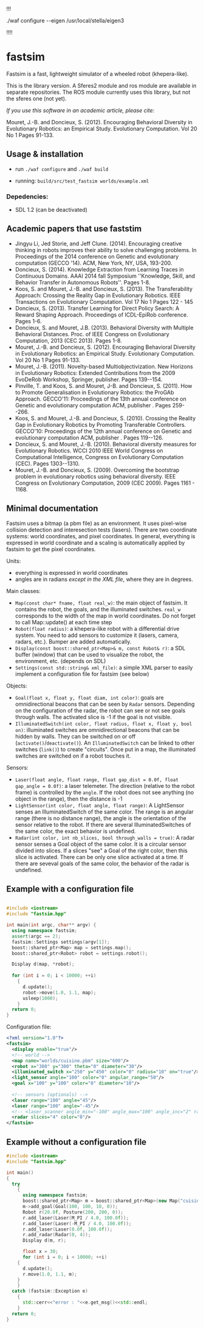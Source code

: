 !!!

./waf configure --eigen /usr/local/stella/eigen3


!!!!


fastsim
=======


Fastsim is a fast, lightweight simulator of a wheeled robot (khepera-like).

This is the library version. A Sferes2 module and ros module are available in separate repositories. The ROS module currently uses this library, but not the sferes one (not yet).

*If you use this software in an academic article, please cite:*

Mouret, J.-B. and Doncieux, S. (2012). Encouraging Behavioral Diversity in Evolutionary Robotics: an Empirical Study. Evolutionary Computation. Vol 20 No 1 Pages 91-133.


Usage & installation
--------------------
- run `./waf configure` and `./waf build`

- running: `build/src/test_fastsim worlds/example.xml`

### Depedencies: 
- SDL 1.2 (can be deactivated)

Academic papers that use faststim
----------------------------------
- Jingyu Li, Jed Storie, and Jeff Clune. (2014). Encouraging creative thinking in robots improves their ability to solve challenging problems. In Proceedings of the 2014 conference on Genetic and evolutionary computation (GECCO '14). ACM, New York, NY, USA, 193-200. 
- Doncieux, S. (2014). Knowledge Extraction from Learning Traces in Continuous Domains.
AAAI 2014 fall Symposium ''Knowledge, Skill, and Behavior Transfer in Autonomous Robots''. Pages 1-8.
- Koos, S. and Mouret, J.-B. and Doncieux, S. (2013). The Transferability Approach: Crossing the Reality Gap in Evolutionary Robotics. IEEE Transactions on Evolutionary Computation. Vol 17 No 1 Pages 122 - 145 
- Doncieux, S. (2013). Transfer Learning for Direct Policy Search: A Reward Shaping Approach. Proceedings of ICDL-EpiRob conference. Pages 1-6.
- Doncieux, S. and Mouret, J.B. (2013). Behavioral Diversity with Multiple Behavioral Distances. Proc. of IEEE Congress on Evolutionary Computation, 2013 (CEC 2013). Pages 1-8.
- Mouret, J.-B. and Doncieux, S. (2012). Encouraging Behavioral Diversity in Evolutionary Robotics: an Empirical Study. Evolutionary Computation. Vol 20 No 1 Pages 91-133.
-  Mouret, J.-B. (2011). Novelty-based Multiobjectivization. New Horizons in Evolutionary Robotics: Extended Contributions from the 2009 EvoDeRob Workshop, Springer, publisher. Pages 139--154.
- Pinville, T. and Koos, S. and Mouret, J-B. and Doncieux, S. (2011). How to Promote Generalisation in Evolutionary Robotics: the ProGAb Approach. GECCO'11: Proceedings of the 13th annual conference on Genetic and evolutionary computation ACM, publisher . Pages 259--266.
-  Koos, S. and Mouret, J.-B. and Doncieux, S. (2010). Crossing the Reality Gap in Evolutionary Robotics by Promoting Transferable Controllers.
GECCO'10: Proceedings of the 12th annual conference on Genetic and evolutionary computation ACM, publisher . Pages 119--126.
- Doncieux, S. and Mouret, J.-B. (2010). Behavioral diversity measures for Evolutionary Robotics. WCCI 2010 IEEE World Congress on Computational Intelligence, Congress on Evolutionary Computation (CEC). Pages 1303--1310.
- Mouret, J.-B. and Doncieux, S. (2009). Overcoming the bootstrap problem in evolutionary robotics using behavioral diversity. IEEE Congress on Evolutionary Computation, 2009 (CEC 2009). Pages 1161 - 1168.

Minimal documentation
---------------------
Fastsim uses a bitmap (a pbm file) as an environment. It uses pixel-wise collision detection and interesection tests (lasers). There are two coordinate systems: world coordinates, and pixel coordinates. In general, everything is expressed in world coordinate and a scaling is automatically applied by fastsim to get the pixel coordinates.

Units:
- everything is expressed in world coordinates
- angles are in radians *except in the XML file*, where they are in degrees.

Main classes:
- `Map(const char* fname, float real_w)`: the main object of fastsim. It contains the robot, the goals, and the illuminated switches. `real_w` corresponds to the width of the map in world coordinates. Do not forget to call Map::update() at each time step
- `Robot(float radius)`: a khepera-like robot with a differential drive system. You need to add sensors to customize it (lasers, camera, radars, etc.). Bumper are added automatically.
- `Display(const boost::shared_ptr<Map>& m, const Robot& r)`: a SDL buffer (window) that can be used to visualize the robot, the environment, etc. (depends on SDL)
- `Settings(const std::string& xml_file)`: a simple XML parser to easily implement a configuration file for fastsim (see below)

Objects:
- `Goal(float x, float y, float diam, int color)`: goals are omnidirectional beacons that can be seen by `Radar` sensors. Depending on the configuration of the radar, the robot can see or not see goals through walls. The activated slice is -1 if the goal is not visible.
- `IlluminatedSwitch(int color, float radius, float x, float y, bool on)`: illuminated switches are omnidirectional beacons that can be hidden by walls. They can be switched on or off (`activate()`/`deactivate()`). An `IlluminatedSwitch` can be linked to other switches (`link()`) to create "circuits". Once put in a map, the illuminated switches are switched on if a robot touches it.

Sensors:
- `Laser(float angle, float range, float gap_dist = 0.0f, float gap_angle = 0.0f)`: a laser telemeter. The direction (relative to the robot frame) is controlled by the `angle`. If the robot does not see anything (no object in the range), then the distance is -1
- `LightSensor(int color, float angle, float range)`: A LightSensor senses an IlluminatedSwitch of the same color. The range is an angular range (there is no distance range), the angle is the orientation of the sensor relative to the robot. If there are several IlluminatedSwitches of the same color, the exact behavior is undefined.
- `Radar(int color, int nb_slices, bool through_walls = true)`: A radar sensor senses a Goal object of the same color. It is a circular sensor divided into slices. If a slices "see" a Goal of the right color, then this slice is activated. There can be only one slice activated at a time. If there are seveval goals of the same color, the behavior of the radar is undefined.

Example with a configuration file
---------------------------------
```C++

#include <iostream>
#include "fastsim.hpp"

int main(int argc, char** argv) {
  using namespace fastsim;
  assert(argc == 2);
  fastsim::Settings settings(argv[1]);
  boost::shared_ptr<Map> map = settings.map();
  boost::shared_ptr<Robot> robot = settings.robot();

  Display d(map, *robot);
  
  for (int i = 0; i < 10000; ++i)
    {
      d.update();
      robot->move(1.0, 1.1, map);
      usleep(1000);
    }
  return 0;
}
```

Configuration file:
```XML
<?xml version="1.0"?>
<fastsim>
  <display enable="true"/>
  <!-- world -->
  <map name="worlds/cuisine.pbm" size="600"/>
  <robot x="300" y="300" theta="0" diameter="30"/>
  <illuminated_switch x="250" y="450" color="0" radius="10" on="true"/>
  <light_sensor angle="100" color="0" angular_range="50"/>
  <goal x="100" y="100" color="0" diameter="10"/>
  
  <!-- sensors (optionals) -->
  <laser range="100" angle="45"/>
  <laser range="100" angle="-45"/>
  <!-- <laser_scanner angle_min="-100" angle_max="100" angle_inc="2" range="300"/> -->
  <radar slices="4" color="0"/>
</fastsim>
```

Example without a configuration file
-----------------------------------

```C++
#include <iostream>
#include "fastsim.hpp"

int main()
{
  try
    {
      using namespace fastsim; 
      boost::shared_ptr<Map> m = boost::shared_ptr<Map>(new Map("cuisine.pbm", 600));
      m->add_goal(Goal(100, 100, 10, 0));
      Robot r(20.0f, Posture(200, 200, 0));
      r.add_laser(Laser(M_PI / 4.0, 100.0f));
      r.add_laser(Laser(-M_PI / 4.0, 100.0f));
      r.add_laser(Laser(0.0f, 100.0f));
      r.add_radar(Radar(0, 4));
      Display d(m, r);

      float x = 30;
      for (int i = 0; i < 10000; ++i)
	{
	  d.update();
	  r.move(1.0, 1.1, m);
	}
    }
  catch (fastsim::Exception e)
    {
      std::cerr<<"error : "<<e.get_msg()<<std::endl;
    }
  return 0;
}
```


